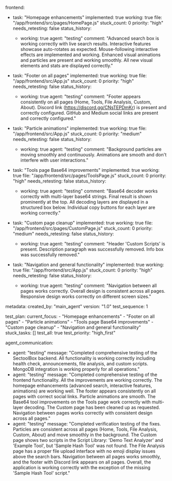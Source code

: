 frontend:
  - task: "Homepage enhancements"
    implemented: true
    working: true
    file: "/app/frontend/src/pages/HomePage.js"
    stuck_count: 0
    priority: "high"
    needs_retesting: false
    status_history:
      - working: true
        agent: "testing"
        comment: "Advanced search box is working correctly with live search results. Interactive features showcase auto-rotates as expected. Mouse-following interactive effects are implemented and working. Enhanced visual animations and particles are present and working smoothly. All new visual elements and stats are displayed correctly."

  - task: "Footer on all pages"
    implemented: true
    working: true
    file: "/app/frontend/src/App.js"
    stuck_count: 0
    priority: "high"
    needs_retesting: false
    status_history:
      - working: true
        agent: "testing"
        comment: "Footer appears consistently on all pages (Home, Tools, File Analysis, Custom, About). Discord link (https://discord.gg/CNsTEPDmKr) is present and correctly configured. GitHub and Medium social links are present and correctly configured."

  - task: "Particle animations"
    implemented: true
    working: true
    file: "/app/frontend/src/App.js"
    stuck_count: 0
    priority: "medium"
    needs_retesting: false
    status_history:
      - working: true
        agent: "testing"
        comment: "Background particles are moving smoothly and continuously. Animations are smooth and don't interfere with user interactions."

  - task: "Tools page Base64 improvements"
    implemented: true
    working: true
    file: "/app/frontend/src/pages/ToolsPage.js"
    stuck_count: 0
    priority: "high"
    needs_retesting: false
    status_history:
      - working: true
        agent: "testing"
        comment: "Base64 decoder works correctly with multi-layer base64 strings. Final result is shown prominently at the top. All decoding layers are displayed in a structured box below. Individual copy buttons for each layer are working correctly."

  - task: "Custom page cleanup"
    implemented: true
    working: true
    file: "/app/frontend/src/pages/CustomPage.js"
    stuck_count: 0
    priority: "medium"
    needs_retesting: false
    status_history:
      - working: true
        agent: "testing"
        comment: "Header 'Custom Scripts' is present. Description paragraph was successfully removed. Info box was successfully removed."

  - task: "Navigation and general functionality"
    implemented: true
    working: true
    file: "/app/frontend/src/App.js"
    stuck_count: 0
    priority: "high"
    needs_retesting: false
    status_history:
      - working: true
        agent: "testing"
        comment: "Navigation between all pages works correctly. Overall design is consistent across all pages. Responsive design works correctly on different screen sizes."

metadata:
  created_by: "main_agent"
  version: "1.0"
  test_sequence: 1

test_plan:
  current_focus:
    - "Homepage enhancements"
    - "Footer on all pages"
    - "Particle animations"
    - "Tools page Base64 improvements"
    - "Custom page cleanup"
    - "Navigation and general functionality"
  stuck_tasks: []
  test_all: true
  test_priority: "high_first"

agent_communication:
  - agent: "testing"
    message: "Completed comprehensive testing of the SectoolBox backend. All functionality is working correctly including health check, announcements, file analysis, and custom scripts. MongoDB integration is working properly for all operations."
  - agent: "testing"
    message: "Completed comprehensive testing of the frontend functionality. All the improvements are working correctly. The homepage enhancements (advanced search, interactive features, animations) are working well. The footer appears consistently on all pages with correct social links. Particle animations are smooth. The Base64 tool improvements on the Tools page work correctly with multi-layer decoding. The Custom page has been cleaned up as requested. Navigation between pages works correctly with consistent design across all pages."
  - agent: "testing"
    message: "Completed verification testing of the fixes. Particles are consistent across all pages (Home, Tools, File Analysis, Custom, About) and move smoothly in the background. The Custom page shows two scripts in the Script Library: 'Demo Text Analyzer' and 'Example Tool', but 'Sample Hash Tool' was not found. The File Analysis page has a proper file upload interface with no emoji display issues above the search bars. Navigation between all pages works smoothly, and the footer with Discord link appears on all pages. Overall, the application is working correctly with the exception of the missing 'Sample Hash Tool' script."
